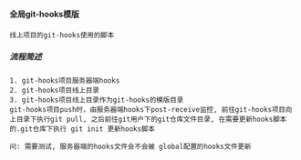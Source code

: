 ####  全局git-hooks模版
    
    线上项目的git-hooks使用的脚本

##### 流程简述

    1. git-hooks项目服务器端hooks
    2. git-hooks项目线上目录
    3. git-hooks项目线上目录作为git-hooks的模版目录
    git-hooks项目push时，由服务器端hooks下post-receive监控, 前往git-hooks项目向上目录下执行git pull, 之后前往git用户下的git仓库文件目录, 在需要更新hooks脚本的.git仓库下执行 git init 更新hooks脚本
    
    问: 需要测试, 服务器端的hooks文件会不会被 global配置的hooks文件更新


